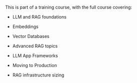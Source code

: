 This is part of a training course, with the full course covering:</p>
* LLM and RAG foundations
* Embeddings
* Vector Databases
* Advanced RAG topics

* LLM App Frameworks
* Moving to Production

* RAG infrastructure sizing
